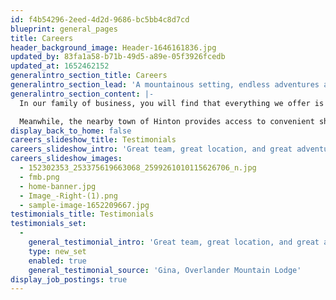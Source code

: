 ```yaml
---
id: f4b54296-2eed-4d2d-9686-bc5bb4c8d7cd
blueprint: general_pages
title: Careers
header_background_image: Header-1646161836.jpg
updated_by: 83fa1a58-b71b-49d5-a89e-05f3926fcedb
updated_at: 1652462152
generalintro_section_title: Careers
generalintro_section_lead: 'A mountainous setting, endless adventures and inspiring views makes Fiddle Ridge the perfect place to create long-lasting, unforgettable memories.'
generalintro_section_content: |-
  In our family of business, you will find that everything we offer is designed to be personal. That includes creating space and opportunities for our staff to grow in experience and skill, while enjoying the richness of life in the heart of the Rockies. In part, our location is why many people wish to work here. Quiet and removed from the busy tourist sites, we are surrounded by lesser-known hikes and climbs, while being only 30 minutes’ drive from Miette Hot Springs.

  Meanwhile, the nearby town of Hinton provides access to convenient shops and services, plus a network of Beaver Boardwalk trails and a mountain bike park. Here at the entrance to Jasper National Park, we are a family-owned, family-operated group of businesses, committed to both excellence and setting ourselves apart from the often-frenzied pace of larger resorts and hotels. We take the same approach to staffing as we do to everything else.
display_back_to_home: false
careers_slideshow_title: Testimonials
careers_slideshow_intro: 'Great team, great location, and great adventure for a seasonal job. I did enjoy my time there. And also great staff accommodation with good rent, you will need a vehicle to be able to enjoy this area.'
careers_slideshow_images:
  - 152302353_253375619663068_2599261010115626706_n.jpg
  - fmb.png
  - home-banner.jpg
  - Image_-Right-(1).png
  - sample-image-1652209667.jpg
testimonials_title: Testimonials
testimonials_set:
  -
    general_testimonial_intro: 'Great team, great location, and great adventure for a seasonal job. I did enjoy my time there. And also great staff accommodation with good rent, you will need a vehicle to be able to enjoy this area.'
    type: new_set
    enabled: true
    general_testimonial_source: 'Gina, Overlander Mountain Lodge'
display_job_postings: true
---
```


